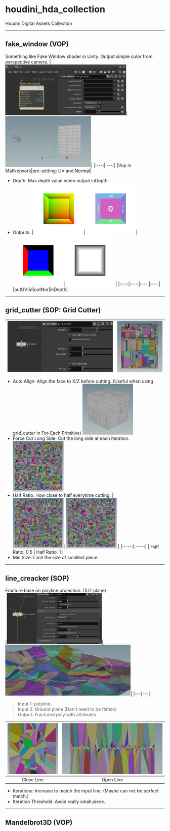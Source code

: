 # houdini_hda_collection
Houdni Digital Assets Collection

---
## fake_window (VOP)
Something like Fake Window shader in Unity. Output simple color from perspective camera.
|<img src="imgs/fake_window_node.png" alt="fake window node" height="160"/>|<img src="imgs/fake_window_setting.png" alt="fake window example" height="160"/>|
|:---:|:---:|
|Vop in MatNetwork|pre-setting: UV and Normal|
* Depth: Max depth value when output inDepth.
* Outputs: 
    |<img src="imgs/wall_outUV.png" alt="outUV" height="160"/>|<img src="imgs/wall_id.png" alt="id" height="160"/>|<img src="imgs/out_nor.png" alt="drawing" height="160"/>|<img src="imgs/in_depth.png" alt="inDepth" height="160"/>|
    |:---:|:---:|:---:|:---:|
    |outUV|id|outNor|inDepth|
---
## grid_cutter (SOP: Grid Cutter)
|<img src="imgs/grid_cutter_node.png" alt="grid cutter node" height="160"/>|<img src="imgs/grid_cutter.png" alt="grid cutter example" height="160"/>|
|---|---|
* Auto Align: Align the face to X/Z before cutting. 
  (Useful when using grid_cutter in For-Each Primitive)
  <img src="imgs/grid_cutter_auto.png" alt="auto align" width="160"/>
* Force Cut Long Side: Cut the long side at each iteration.  
  <img src="imgs/grid_cutter_force.png" alt="force cut long side" width="160"/>
* Half Ratio: How close to half everytime cutting.
  | <img src="imgs/grid_cutter_h05.png" alt="half ratio 05" width="160"/>|  <img src="imgs/grid_cutter_h1.png" alt="half ratio 1" width="160"/> |
  |:----:|:----:|
  | Half Ratio: 0.5 | Half Ratio: 1 |
* Min Size: Limit the size of smallest piece.
---
## line_creacker (SOP)
Fracture base on polyline projection. (X/Z plane)  
|<img src="imgs/line_cracker_node.png" alt="line creacker node" height="160"/>|<img src="imgs/line_cracker_45.png" alt="line crack example" height="160"/>|
|---|---|
> Input 1: polyline.  
> Input 2: Ground plane (Don't need to be flatten)  
> Output: Fractured poly with attributes.

|<img src="imgs/line_cracker_circle.png" alt="close line example" height="160"/>|<img src="imgs/line_cracker_straight.png" alt="open line example" height="160"/>|
|:---:|:---:|
|Close Line|Open Line|
* Iterations: Increase to match the input line. (Maybe can not be perfect match.)
* Iteration Threshold: Avoid really small piece.
---
## Mandelbrot3D (VOP)

